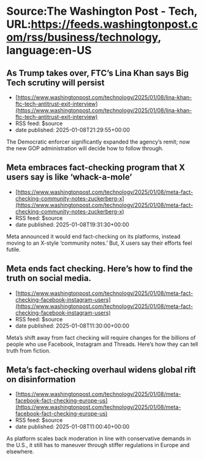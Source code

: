 # Source:The Washington Post - Tech, URL:https://feeds.washingtonpost.com/rss/business/technology, language:en-US

## As Trump takes over, FTC’s Lina Khan says Big Tech scrutiny will persist
 - [https://www.washingtonpost.com/technology/2025/01/08/lina-khan-ftc-tech-antitrust-exit-interview](https://www.washingtonpost.com/technology/2025/01/08/lina-khan-ftc-tech-antitrust-exit-interview)
 - RSS feed: $source
 - date published: 2025-01-08T21:29:55+00:00

The Democratic enforcer significantly expanded the agency’s remit; now the new GOP administration will decide how to follow through.

## Meta embraces fact-checking program that X users say is like ‘whack-a-mole’
 - [https://www.washingtonpost.com/technology/2025/01/08/meta-fact-checking-community-notes-zuckerberg-x](https://www.washingtonpost.com/technology/2025/01/08/meta-fact-checking-community-notes-zuckerberg-x)
 - RSS feed: $source
 - date published: 2025-01-08T19:31:30+00:00

Meta announced it would end fact-checking on its platforms, instead moving to an X-style ‘community notes.’ But, X users say their efforts feel futile.

## Meta ends fact checking. Here’s how to find the truth on social media.
 - [https://www.washingtonpost.com/technology/2025/01/08/meta-fact-checking-facebook-instagram-users](https://www.washingtonpost.com/technology/2025/01/08/meta-fact-checking-facebook-instagram-users)
 - RSS feed: $source
 - date published: 2025-01-08T11:30:00+00:00

Meta’s shift away from fact checking will require changes for the billions of people who use Facebook, Instagram and Threads. Here’s how they can tell truth from fiction.

## Meta’s fact-checking overhaul widens global rift on disinformation
 - [https://www.washingtonpost.com/technology/2025/01/08/meta-facebook-fact-checking-europe-us](https://www.washingtonpost.com/technology/2025/01/08/meta-facebook-fact-checking-europe-us)
 - RSS feed: $source
 - date published: 2025-01-08T11:00:40+00:00

As platform scales back moderation in line with conservative demands in the U.S., it still has to maneuver through stiffer regulations in Europe and elsewhere.

